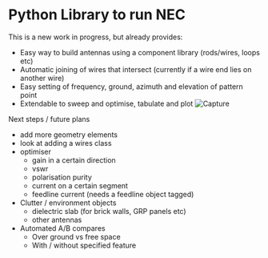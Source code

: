 # Python Library to run NEC
This is a new work in progress, but already provides:
* Easy way to build antennas using a component library (rods/wires, loops etc)
* Automatic joining of wires that intersect (currently if a wire end lies on another wire)
* Easy setting of frequency, ground, azimuth and elevation of pattern point
* Extendable to sweep and optimise, tabulate and plot
![Capture](https://github.com/user-attachments/assets/de95948a-58b6-4bb3-8367-dc35639638fe)

Next steps / future plans
- add more geometry elements
- look at adding a wires class
- optimiser
    - gain in a certain direction
    - vswr
    - polarisation purity
    - current on a certain segment
    - feedline current (needs a feedline object tagged)
- Clutter / environment objects
    - dielectric slab (for brick walls, GRP panels etc)
    - other antennas
- Automated A/B compares
    - Over ground vs free space
    - With / without specified feature
